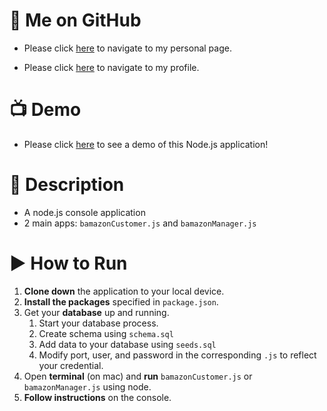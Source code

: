 # :link: Me on GitHub
* Please click [here](https://arsalanatgh.github.io) to navigate to my personal page.

* Please click [here](https://github.com/ArsalanAtGH) to navigate to my profile.

# :tv: Demo
* Please click [here](https://youtu.be/jGRjsO4kqg4) to see a demo of this Node.js application!

# :page_with_curl: Description
* A node.js console application
* 2 main apps: `bamazonCustomer.js` and `bamazonManager.js`

# :arrow_forward: How to Run
1. **Clone down** the application to your local device.
2. **Install the packages** specified in `package.json`.
3. Get your **database** up and running.
    1. Start your database process.
    2. Create schema using `schema.sql`
    3. Add data to your database using `seeds.sql`
    4. Modify port, user, and password in the corresponding `.js` to reflect your credential.
4. Open **terminal** (on mac) and **run** `bamazonCustomer.js` or `bamazonManager.js` using node.
5. **Follow instructions** on the console.

